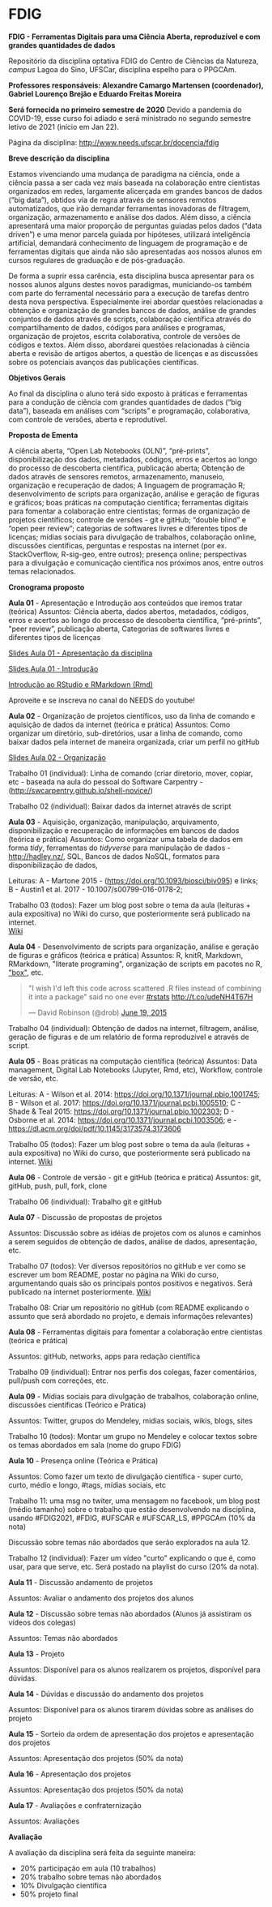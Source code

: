 # FDIG

**FDIG - Ferramentas Digitais para uma Ciência Aberta, reproduzível e com grandes quantidades de dados**

Repositório da disciplina optativa FDIG do Centro de Ciências da Natureza, *campus* Lagoa do Sino, UFSCar, disciplina espelho para o PPGCAm.

**Professores responsáveis: Alexandre Camargo Martensen (coordenador), Gabriel Lourenço Brejão e Eduardo Freitas Moreira**

**Será fornecida no primeiro semestre de 2020** Devido a pandemia do COVID-19, esse curso foi adiado e será ministrado no segundo semestre letivo de 2021 (início em Jan 22).

Página da disciplina: http://www.needs.ufscar.br/docencia/fdig

**Breve descrição da disciplina**

Estamos vivenciando uma mudança de paradigma na ciência, onde a ciência passa a ser cada vez mais baseada na colaboração entre cientistas organizados em redes, largamente alicerçada em grandes bancos de dados (“big data”), obtidos via de regra através de sensores remotos automatizados, que irão demandar ferramentas inovadoras de filtragem, organização, armazenamento e análise dos dados. Além disso, a ciência apresentará uma maior proporção de perguntas guiadas pelos dados (“data driven”) e uma menor parcela guiada por hipóteses, utilizará inteligência artificial, demandará conhecimento de linguagem de programação e de ferramentas digitais que ainda não são apresentadas aos nossos alunos em cursos regulares de graduação e de pós-graduação.

De forma a suprir essa carência, esta disciplina busca apresentar para os nossos alunos alguns destes novos paradigmas, municiando-os também com parte do ferramental necessário para a execução de tarefas dentro desta nova perspectiva. Especialmente irei abordar questões relacionadas a obtenção e organização de grandes bancos de dados, análise de grandes conjuntos de dados através de scripts, colaboração científica através do compartilhamento de dados, códigos para análises e programas, organização de projetos, escrita colaborativa, controle de versões de códigos e textos. Além disso, abordarei questões relacionadas à ciência aberta e revisão de artigos abertos, a questão de licenças e as discussões sobre os potenciais avanços das publicações científicas.

**Objetivos Gerais**

Ao final da disciplina o aluno terá sido exposto à práticas e ferramentas para a condução de ciência com grandes quantidades de dados (“big data”), baseada em análises com “scripts” e programação, colaborativa, com controle de versões, aberta e reprodutível. 

**Proposta de Ementa**

A ciência aberta, “Open Lab Notebooks (OLN)”, “pré-prints”, disponibilização dos dados, metadados, códigos, erros e acertos ao longo do processo de descoberta científica, publicação aberta; Obtenção de dados através de sensores remotos, armazenamento, manuseio, organização e recuperação de dados; A linguagem de programação R; desenvolvimento de scripts para organização, análise e geração de figuras e gráficos; boas práticas na computação científica; ferramentas digitais para fomentar a colaboração entre cientistas; formas de organização de projetos científicos; controle de versões - git e gitHub; “double blind” e “open peer review”; categorias de softwares livres e diferentes tipos de licenças; mídias sociais para divulgação de trabalhos, colaboração online, discussões científicas, perguntas e respostas na internet (por ex. StackOverflow, R-sig-geo, entre outros); presença online; perspectivas para a divulgação e comunicação científica nos próximos anos, entre outros temas relacionados.

**Cronograma proposto**

**Aula 01** - Apresentação e Introdução aos conteúdos que iremos tratar (teórica)
Assuntos:  Ciência aberta, dados abertos, metadados, códigos, erros e acertos ao longo do processo de descoberta científica, “pré-prints”, "peer review”, publicação aberta, Categorias de softwares livres e diferentes tipos de licenças

[Slides Aula 01 - Apresentação da disciplina](https://drive.google.com/open?id=1zVDjiZ49_9sy6X08SEPxc2X2ZwN-3WRa)

[Slides Aula 01 - Introdução](https://github.com/alecamar/FDIG/blob/master/Aula_02_Introducao.html)

[Introdução ao RStudio e RMarkdown (Rmd)](https://youtu.be/vjFmEGkpfFs)

Aproveite e se inscreva no canal do NEEDS do youtube!

**Aula 02** - Organização de projetos científicos, uso da linha de comando e aquisição de dados da internet (teórica e prática)
Assuntos: Como organizar um diretório, sub-diretórios, usar a linha de comando, como baixar dados pela internet de maneira organizada, criar um perfil no gitHub

[Slides Aula 02 - Organização](https://github.com/alecamar/FDIG/blob/master/Aula_02_Organizacao.html)

Trabalho 01 (individual): Linha de comando (criar diretorio, mover, copiar, etc - baseada na aula do pessoal do Software Carpentry - (http://swcarpentry.github.io/shell-novice/)

Trabalho 02 (individual): Baixar dados da internet através de script

**Aula 03** - Aquisição, organização, manipulação, arquivamento, disponibilização e recuperação de informações em bancos de dados (teórica e prática)
Assuntos:  Como organizar uma tabela de dados em forma *tidy*, ferramentas do *tidyverse* para manipulação de dados - http://hadley.nz/, SQL, Bancos de dados NoSQL, formatos para disponibilização de dados,

Leituras: 
A - Martone 2015 - (https://doi.org/10.1093/biosci/biv095) e links; B - Austin1 et al. 2017 - 10.1007/s00799-016-0178-2;

Trabalho 03 (todos): Fazer um blog post sobre o tema da aula (leituras + aula expositiva) no Wiki do curso, que posteriormente será publicado na internet.  
[Wiki](https://docs.google.com/document/d/1ofYoa8K2Inhz5gR_qv0TgSNzf52kHvnHbdAE-dKG__M/edit?usp=sharing)

**Aula 04** - Desenvolvimento de scripts para organização, análise e geração de figuras e gráficos (teórica e prática)
Assuntos: R, knitR, Markdown, RMarkdown, "literate programing", organização de scripts em pacotes no R, <a href="https://github.com/klmr/box">"box"</a>, etc.

<blockquote class="twitter-tweet"><p lang="en" dir="ltr">&quot;I wish I&#39;d left this code across scattered .R files instead of combining it into a package&quot; said no one ever <a href="https://twitter.com/hashtag/rstats?src=hash&amp;ref_src=twsrc%5Etfw">#rstats</a> <a href="http://t.co/udeNH4T67H">http://t.co/udeNH4T67H</a></p>&mdash; David Robinson (@drob) <a href="https://twitter.com/drob/status/611885584584441856?ref_src=twsrc%5Etfw">June 19, 2015</a></blockquote> 

Trabalho 04 (individual): Obtenção de dados na internet, filtragem, análise, geração de figuras e de um relatório de forma reproduzível e através de script.

**Aula 05** - Boas práticas na computação científica (teórica)
Assuntos: Data management, Digital Lab Notebooks (Jupyter, Rmd, etc), Workflow, controle de versão, etc.  

Leituras: 
A - Wilson et al. 2014: https://doi.org/10.1371/journal.pbio.1001745; B - Wilson et al. 2017: https://doi.org/10.1371/journal.pcbi.1005510; 
C - Shade & Teal 2015: https://doi.org/10.1371/journal.pbio.1002303; D - Osborne et al. 2014: https://doi.org/10.1371/journal.pcbi.1003506; e - https://dl.acm.org/doi/pdf/10.1145/3173574.3173606

Trabalho 05 (todos): Fazer um blog post sobre o tema da aula (leituras + aula expositiva) no Wiki do curso, que posteriormente será publicado na internet.
[Wiki](https://docs.google.com/document/d/1ofYoa8K2Inhz5gR_qv0TgSNzf52kHvnHbdAE-dKG__M/edit?usp=sharing)

**Aula 06** - Controle de versão - git e gitHub (teórica e prática)
Assuntos: git, gitHub, push, pull, fork, clone

Trabalho 06 (individual): Trabalho git e gitHub

**Aula 07** - Discussão de propostas de projetos

Assuntos: Discussão sobre as idéias de projetos com os alunos e caminhos a serem seguidos de obtenção de dados, análise de dados, apresentação, etc.

Trabalho 07 (todos): Ver diversos repositórios no gitHub e ver como se escrever um bom README, postar no página na Wiki do curso, argumentando quais são os principais pontos positivos e negativos. Será publicado na internet posteriormente.
[Wiki](https://docs.google.com/document/d/1ofYoa8K2Inhz5gR_qv0TgSNzf52kHvnHbdAE-dKG__M/edit?usp=sharing)

Trabalho 08: Criar um repositório no gitHub (com README explicando o assunto que será abordado no projeto, e demais informações relevantes)

**Aula 08** - Ferramentas digitais para fomentar a colaboração entre cientistas (teórica e prática)

Assuntos: gitHub, networks, apps para redação científica

Trabalho 09 (individual): Entrar nos perfis dos colegas, fazer comentários, pull/push com correções, etc. 

**Aula 09** - Mídias sociais para divulgação de trabalhos, colaboração online, discussões científicas (Teórico e Prática)

Assuntos: Twitter, grupos do Mendeley, midias sociais, wikis, blogs, sites  

Trabalho 10 (todos): Montar um grupo no Mendeley e colocar textos sobre os temas abordados em sala (nome do grupo FDIG)

**Aula 10** - Presença online (Teórica e Prática)

Assuntos: Como fazer um texto de divulgação científica - super curto, curto, médio e longo, #tags, mídias sociais, etc

Trabalho 11: uma msg no twiter, uma mensagem no facebook, um blog post (médio tamanho) sobre o trabalho que estão desenvolvendo na disciplina, usando #FDIG2021, #FDIG, #UFSCAR e #UFSCAR_LS, #PPGCAm (10% da nota)

Discussão sobre temas não abordados que serão explorados na aula 12. 

Trabalho 12 (individual): Fazer um vídeo "curto" explicando o que é, como usar, para que serve, etc. Será postado na playlist do curso (20% da nota).

**Aula 11** - Discussão andamento de projetos

Assuntos: Avaliar o andamento dos projetos dos alunos

**Aula 12** - Discussão sobre temas não abordados (Alunos já assistiram os vídeos dos colegas)

Assuntos: Temas não abordados

**Aula 13** - Projeto

Assuntos: Disponível para os alunos realizarem os projetos, disponível para dúvidas.

**Aula 14** - Dúvidas e discussão do andamento dos projetos

Assuntos: Disponível para os alunos tirarem dúvidas sobre as análises do projeto

**Aula 15** - Sorteio da ordem de apresentação dos projetos e apresentação dos projetos

Assuntos: Apresentação dos projetos (50% da nota)

**Aula 16** - Apresentação dos projetos

Assuntos: Apresentação dos projetos (50% da nota)

**Aula 17** - Avaliações e confraternização

Assuntos: Avaliações

**Avaliação**

A avaliação da disciplina será feita da seguinte maneira:

- 20% participação em aula (10 trabalhos)
- 20% trabalho sobre temas não abordados
- 10% Divulgação científica
- 50% projeto final
